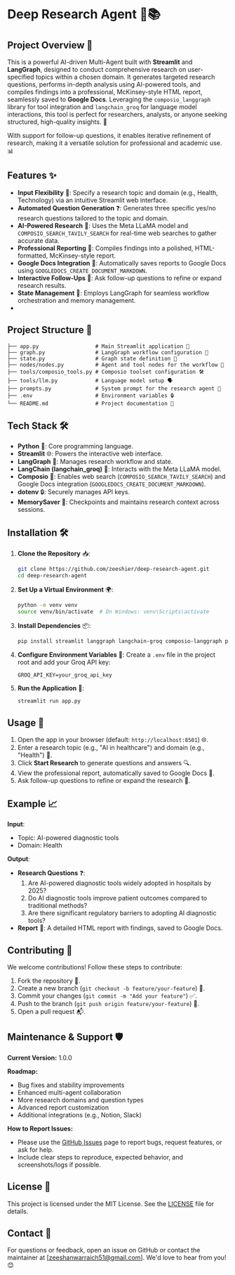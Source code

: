 # Deep Research Agent 🧠📚

## Project Overview 🌟

This is a powerful AI-driven Multi-Agent built with **Streamlit** and **LangGraph**, designed to conduct comprehensive research on user-specified topics within a chosen domain. It generates targeted research questions, performs in-depth analysis using AI-powered tools, and compiles findings into a professional, McKinsey-style HTML report, seamlessly saved to **Google Docs**. Leveraging the `composio_langgraph` library for tool integration and `langchain_groq` for language model interactions, this tool is perfect for researchers, analysts, or anyone seeking structured, high-quality insights. 🚀

With support for follow-up questions, it enables iterative refinement of research, making it a versatile solution for professional and academic use. 📊
## Features ✨

- **Input Flexibility** 📝: Specify a research topic and domain (e.g., Health, Technology) via an intuitive Streamlit web interface.
- **Automated Question Generation** ❓: Generates three specific yes/no research questions tailored to the topic and domain.
- **AI-Powered Research** 🤖: Uses the Meta LLaMA model and `COMPOSIO_SEARCH_TAVILY_SEARCH` for real-time web searches to gather accurate data.
- **Professional Reporting** 📄: Compiles findings into a polished, HTML-formatted, McKinsey-style report.
- **Google Docs Integration** 📑: Automatically saves reports to Google Docs using `GOOGLEDOCS_CREATE_DOCUMENT_MARKDOWN`.
- **Interactive Follow-Ups** 🔄: Ask follow-up questions to refine or expand research results.
- **State Management** 🧮: Employs LangGraph for seamless workflow orchestration and memory management.
- 
## Project Structure 📂

```plaintext
├── app.py                  # Main Streamlit application 🚀
├── graph.py                # LangGraph workflow configuration 🔄
├── state.py                # Graph state definition 🧮
├── nodes/nodes.py          # Agent and tool nodes for the workflow 🤖
├── tools/composio_tools.py # Composio toolset configuration 🛠️
├── tools/llm.py            # Language model setup 🗣️
├── prompts.py              # System prompt for the research agent 📜
├── .env                    # Environment variables 🔒
└── README.md               # Project documentation 📖
```


## Tech Stack 🛠️

- **Python** 🐍: Core programming language.
- **Streamlit** 🌐: Powers the interactive web interface.
- **LangGraph** 🔗: Manages research workflow and state.
- **LangChain (langchain_groq)** 🤝: Interacts with the Meta LLaMA model.
- **Composio** 🔧: Enables web search (`COMPOSIO_SEARCH_TAVILY_SEARCH`) and Google Docs integration (`GOOGLEDOCS_CREATE_DOCUMENT_MARKDOWN`).
- **dotenv** 🔒: Securely manages API keys.
- **MemorySaver** 💾: Checkpoints and maintains research context across sessions.



## Installation 🛠️

1. **Clone the Repository** 📥:
   ```bash
   git clone https://github.com/zeeshier/deep-research-agent.git
   cd deep-research-agent
   ```

2. **Set Up a Virtual Environment** 🌍:
   ```bash
   python -m venv venv
   source venv/bin/activate  # On Windows: venv\Scripts\activate
   ```

3. **Install Dependencies** 📦:
   ```bash
   pip install streamlit langgraph langchain-groq composio-langgraph python-dotenv
   ```

4. **Configure Environment Variables** 🔑:
   Create a `.env` file in the project root and add your Groq API key:
   ```plaintext
   GROQ_API_KEY=your_groq_api_key
   ```

5. **Run the Application** 🚀:
   ```bash
   streamlit run app.py
   ```

## Usage 🎯

1. Open the app in your browser (default: `http://localhost:8501`) 🌐.
2. Enter a research topic (e.g., "AI in healthcare") and domain (e.g., "Health") 📝.
3. Click **Start Research** to generate questions and answers 🔍.
4. View the professional report, automatically saved to Google Docs 📑.
5. Ask follow-up questions to refine or expand the research 🔄.

## Example 📈

**Input**:
- Topic: AI-powered diagnostic tools
- Domain: Health

**Output**:
- **Research Questions** ❓:
  1. Are AI-powered diagnostic tools widely adopted in hospitals by 2025?
  2. Do AI diagnostic tools improve patient outcomes compared to traditional methods?
  3. Are there significant regulatory barriers to adopting AI diagnostic tools?
- **Report** 📄: A detailed HTML report with findings, saved to Google Docs.

## Contributing 🤝

We welcome contributions! Follow these steps to contribute:
1. Fork the repository 🍴.
2. Create a new branch (`git checkout -b feature/your-feature`) 🌿.
3. Commit your changes (`git commit -m "Add your feature"`) ✅.
4. Push to the branch (`git push origin feature/your-feature`) 🚀.
5. Open a pull request 📬.

## Maintenance & Support 🛡️

**Current Version:** 1.0.0

**Roadmap:**
- Bug fixes and stability improvements
- Enhanced multi-agent collaboration
- More research domains and question types
- Advanced report customization
- Additional integrations (e.g., Notion, Slack)

**How to Report Issues:**
- Please use the [GitHub Issues](https://github.com/zeeshier/deep-research-agent/issues) page to report bugs, request features, or ask for help.
- Include clear steps to reproduce, expected behavior, and screenshots/logs if possible.
## License 📜

This project is licensed under the MIT License. See the [LICENSE](LICENSE) file for details.

## Contact 📧

For questions or feedback, open an issue on GitHub or contact the maintainer at [zeeshanwarraich51@gmail.com]. We'd love to hear from you! 😊

